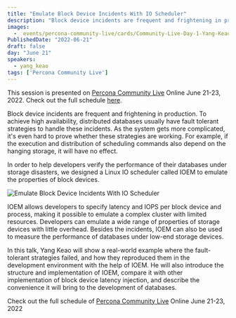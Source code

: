 ```yaml
---
title: "Emulate Block Device Incidents With IO Scheduler"
description: "Block device incidents are frequent and frightening in production. To achieve high availability, distributed databases usually have fault tolerant strategies to handle these incidents."
images:
  -  events/percona-community-live/cards/Community-Live-Day-1-Yang-Keao.jpg
PublishedDate: "2022-06-21"
draft: false
day: "June 21"
speakers:
  - yang_keao
tags: ['Percona Community Live']
---
```



This session is presented on [Percona Community Live](/events/percona-community-live-2022/) Online June 21-23, 2022. Check out the full schedule [here](/events/percona-community-live-2022/).

Block device incidents are frequent and frightening in production. To achieve high availability, distributed databases usually have fault tolerant strategies to handle these incidents. As the system gets more complicated, it's even hard to prove whether these strategies are working. For example, if the execution and distribution of scheduling commands also depend on the hanging storage, it will have no effect.

In order to help developers verify the performance of their databases under storage disasters, we designed a Linux IO scheduler called IOEM to emulate the properties of block devices.

![Emulate Block Device Incidents With IO Scheduler](events/percona-community-live/cards/Community-Live-Day-1-Yang-Keao.jpg)

IOEM allows developers to specify latency and IOPS per block device and process, making it possible to emulate a complex cluster with limited resources.  Developers can emulate a wide range of properties of storage devices with little overhead. Besides the incidents, IOEM can also be used to measure the performance of databases under low-end storage devices.

In this talk, Yang Keao will show a real-world example where the fault-tolerant strategies failed, and how they reproduced them in the development environment with the help of IOEM. He will also introduce the structure and implementation of IOEM, compare it with other implementation of block device latency injection, and describe the convenience it will bring to the development of databases.

Check out the full schedule of [Percona Community Live](/events/percona-community-live-2022/) Online June 21-23, 2022

